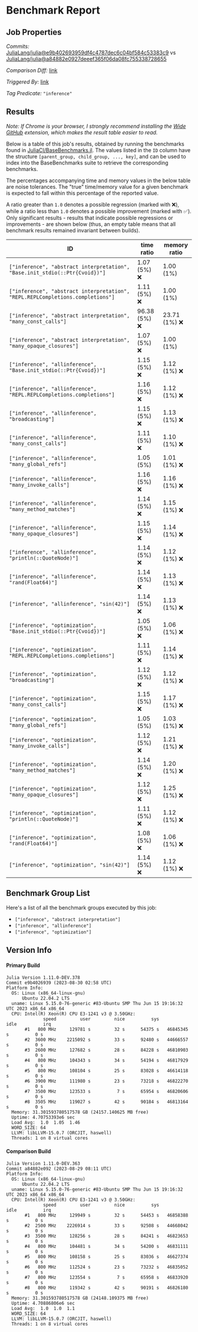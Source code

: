 # Benchmark Report

## Job Properties

*Commits:* [JuliaLang/julia@e9b402693959df4c4787dec6c04bf584c53383c9](https://github.com/JuliaLang/julia/commit/e9b402693959df4c4787dec6c04bf584c53383c9) vs [JuliaLang/julia@a84882e0927deeef365f06da08fc755338728655](https://github.com/JuliaLang/julia/commit/a84882e0927deeef365f06da08fc755338728655)

*Comparison Diff:* [link](https://github.com/JuliaLang/julia/compare/a84882e0927deeef365f06da08fc755338728655..e9b402693959df4c4787dec6c04bf584c53383c9)

*Triggered By:* [link](https://github.com/JuliaLang/julia/pull/50805#issuecomment-1698415764)

*Tag Predicate:* `"inference"`

## Results

*Note: If Chrome is your browser, I strongly recommend installing the [Wide GitHub](https://chrome.google.com/webstore/detail/wide-github/kaalofacklcidaampbokdplbklpeldpj?hl=en)
extension, which makes the result table easier to read.*

Below is a table of this job's results, obtained by running the benchmarks found in
[JuliaCI/BaseBenchmarks.jl](https://github.com/JuliaCI/BaseBenchmarks.jl). The values
listed in the `ID` column have the structure `[parent_group, child_group, ..., key]`,
and can be used to index into the BaseBenchmarks suite to retrieve the corresponding
benchmarks.

The percentages accompanying time and memory values in the below table are noise tolerances. The "true"
time/memory value for a given benchmark is expected to fall within this percentage of the reported value.

A ratio greater than `1.0` denotes a possible regression (marked with :x:), while a ratio less
than `1.0` denotes a possible improvement (marked with :white_check_mark:). Only significant results - results
that indicate possible regressions or improvements - are shown below (thus, an empty table means that all
benchmark results remained invariant between builds).

| ID | time ratio | memory ratio |
|----|------------|--------------|
| `["inference", "abstract interpretation", "Base.init_stdio(::Ptr{Cvoid})"]` | 1.07 (5%) :x: | 1.00 (1%)  |
| `["inference", "abstract interpretation", "REPL.REPLCompletions.completions"]` | 1.11 (5%) :x: | 1.00 (1%)  |
| `["inference", "abstract interpretation", "many_const_calls"]` | 96.38 (5%) :x: | 23.71 (1%) :x: |
| `["inference", "abstract interpretation", "many_opaque_closures"]` | 1.07 (5%) :x: | 1.00 (1%)  |
| `["inference", "allinference", "Base.init_stdio(::Ptr{Cvoid})"]` | 1.15 (5%) :x: | 1.12 (1%) :x: |
| `["inference", "allinference", "REPL.REPLCompletions.completions"]` | 1.16 (5%) :x: | 1.12 (1%) :x: |
| `["inference", "allinference", "broadcasting"]` | 1.15 (5%) :x: | 1.13 (1%) :x: |
| `["inference", "allinference", "many_const_calls"]` | 1.11 (5%) :x: | 1.10 (1%) :x: |
| `["inference", "allinference", "many_global_refs"]` | 1.05 (5%)  | 1.01 (1%) :x: |
| `["inference", "allinference", "many_invoke_calls"]` | 1.16 (5%) :x: | 1.16 (1%) :x: |
| `["inference", "allinference", "many_method_matches"]` | 1.14 (5%) :x: | 1.15 (1%) :x: |
| `["inference", "allinference", "many_opaque_closures"]` | 1.15 (5%) :x: | 1.14 (1%) :x: |
| `["inference", "allinference", "println(::QuoteNode)"]` | 1.14 (5%) :x: | 1.12 (1%) :x: |
| `["inference", "allinference", "rand(Float64)"]` | 1.14 (5%) :x: | 1.13 (1%) :x: |
| `["inference", "allinference", "sin(42)"]` | 1.14 (5%) :x: | 1.13 (1%) :x: |
| `["inference", "optimization", "Base.init_stdio(::Ptr{Cvoid})"]` | 1.05 (5%) :x: | 1.06 (1%) :x: |
| `["inference", "optimization", "REPL.REPLCompletions.completions"]` | 1.11 (5%) :x: | 1.14 (1%) :x: |
| `["inference", "optimization", "broadcasting"]` | 1.12 (5%) :x: | 1.12 (1%) :x: |
| `["inference", "optimization", "many_const_calls"]` | 1.15 (5%) :x: | 1.17 (1%) :x: |
| `["inference", "optimization", "many_global_refs"]` | 1.05 (5%)  | 1.03 (1%) :x: |
| `["inference", "optimization", "many_invoke_calls"]` | 1.12 (5%) :x: | 1.21 (1%) :x: |
| `["inference", "optimization", "many_method_matches"]` | 1.14 (5%) :x: | 1.20 (1%) :x: |
| `["inference", "optimization", "many_opaque_closures"]` | 1.12 (5%) :x: | 1.25 (1%) :x: |
| `["inference", "optimization", "println(::QuoteNode)"]` | 1.11 (5%) :x: | 1.12 (1%) :x: |
| `["inference", "optimization", "rand(Float64)"]` | 1.08 (5%) :x: | 1.06 (1%) :x: |
| `["inference", "optimization", "sin(42)"]` | 1.14 (5%) :x: | 1.12 (1%) :x: |

## Benchmark Group List

Here's a list of all the benchmark groups executed by this job:

- `["inference", "abstract interpretation"]`
- `["inference", "allinference"]`
- `["inference", "optimization"]`

## Version Info

#### Primary Build

```
Julia Version 1.11.0-DEV.378
Commit e9b4026939 (2023-08-30 02:58 UTC)
Platform Info:
  OS: Linux (x86_64-linux-gnu)
      Ubuntu 22.04.2 LTS
  uname: Linux 5.15.0-76-generic #83-Ubuntu SMP Thu Jun 15 19:16:32 UTC 2023 x86_64 x86_64
  CPU: Intel(R) Xeon(R) CPU E3-1241 v3 @ 3.50GHz: 
              speed         user         nice          sys         idle          irq
       #1   800 MHz     129781 s         32 s      54375 s   46845345 s          0 s
       #2  3600 MHz    2215092 s         33 s      92480 s   44666557 s          0 s
       #3  2600 MHz     127682 s         28 s      84228 s   46810903 s          0 s
       #4   800 MHz     104343 s         34 s      54194 s   46817929 s          0 s
       #5   800 MHz     108104 s         25 s      83028 s   46614118 s          0 s
       #6  3900 MHz     111980 s         23 s      73218 s   46822270 s          0 s
       #7  3500 MHz     123533 s          7 s      65954 s   46820606 s          0 s
       #8  3505 MHz     119027 s         42 s      90184 s   46813164 s          0 s
  Memory: 31.301593780517578 GB (24157.140625 MB free)
  Uptime: 4.70753393e6 sec
  Load Avg:  1.0  1.05  1.46
  WORD_SIZE: 64
  LLVM: libLLVM-15.0.7 (ORCJIT, haswell)
  Threads: 1 on 8 virtual cores

```

#### Comparison Build

```
Julia Version 1.11.0-DEV.363
Commit a84882e092 (2023-08-29 08:11 UTC)
Platform Info:
  OS: Linux (x86_64-linux-gnu)
      Ubuntu 22.04.2 LTS
  uname: Linux 5.15.0-76-generic #83-Ubuntu SMP Thu Jun 15 19:16:32 UTC 2023 x86_64 x86_64
  CPU: Intel(R) Xeon(R) CPU E3-1241 v3 @ 3.50GHz: 
              speed         user         nice          sys         idle          irq
       #1   800 MHz     129949 s         32 s      54453 s   46858388 s          0 s
       #2  2500 MHz    2226914 s         33 s      92508 s   44668042 s          0 s
       #3  3500 MHz     128256 s         28 s      84241 s   46823653 s          0 s
       #4   800 MHz     104481 s         34 s      54200 s   46831111 s          0 s
       #5   800 MHz     108158 s         25 s      83036 s   46627374 s          0 s
       #6   800 MHz     112524 s         23 s      73232 s   46835052 s          0 s
       #7   800 MHz     123554 s          7 s      65958 s   46833920 s          0 s
       #8   800 MHz     119342 s         42 s      90191 s   46826180 s          0 s
  Memory: 31.301593780517578 GB (24148.109375 MB free)
  Uptime: 4.70886806e6 sec
  Load Avg:  1.0  1.0  1.1
  WORD_SIZE: 64
  LLVM: libLLVM-15.0.7 (ORCJIT, haswell)
  Threads: 1 on 8 virtual cores

```
